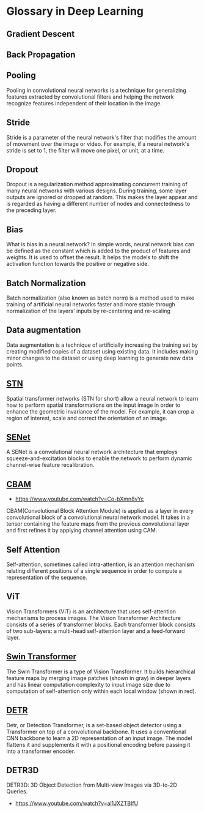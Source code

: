 # Glossary in Deep Learning

## Gradient Descent

## Back Propagation

## Pooling
Pooling in convolutional neural networks is a technique for generalizing features extracted by convolutional filters and helping the network recognize features independent of their location in the image.

## Stride
Stride is a parameter of the neural network's filter that modifies the amount of movement over the image or video. For example, if a neural network's stride is set to 1, the filter will move one pixel, or unit, at a time.

## Dropout
Dropout is a regularization method approximating concurrent training of many neural networks with various designs. During training, some layer outputs are ignored or dropped at random. This makes the layer appear and is regarded as having a different number of nodes and connectedness to the preceding layer.

## Bias
What is bias in a neural network? In simple words, neural network bias can be defined as the constant which is added to the product of features and weights. It is used to offset the result. It helps the models to shift the activation function towards the positive or negative side.

## Batch Normalization
Batch normalization (also known as batch norm) is a method used to make training of artificial neural networks faster and more stable through normalization of the layers' inputs by re-centering and re-scaling

## Data augmentation 
Data augmentation is a technique of artificially increasing the training set by creating modified copies of a dataset using existing data. It includes making minor changes to the dataset or using deep learning to generate new data points.


## [STN](https://paperswithcode.com/method/stn)
Spatial transformer networks (STN for short) allow a neural network to learn how to perform spatial transformations on the input image in order to enhance the geometric invariance of the model. For example, it can crop a region of interest, scale and correct the orientation of an image.


## [SENet](https://paperswithcode.com/method/senet)
A SENet is a convolutional neural network architecture that employs squeeze-and-excitation blocks to enable the network to perform dynamic channel-wise feature recalibration.

## [CBAM](https://arxiv.org/abs/1807.06521)
* https://www.youtube.com/watch?v=Co-bXmn8vYc

CBAM(Convolutional Block Attention Module) is applied as a layer in every convolutional block of a convolutional neural network model. It takes in a tensor containing the feature maps from the previous convolutional layer and first refines it by applying channel attention using CAM.


## Self Attention
Self-attention, sometimes called intra-attention, is an attention mechanism relating different positions of a single sequence in order to compute a representation of the sequence.

## ViT
Vision Transformers (ViT) is an architecture that uses self-attention mechanisms to process images. The Vision Transformer Architecture consists of a series of transformer blocks. Each transformer block consists of two sub-layers: a multi-head self-attention layer and a feed-forward layer.

## [Swin Transformer](https://paperswithcode.com/method/swin-transformer)
The Swin Transformer is a type of Vision Transformer. It builds hierarchical feature maps by merging image patches (shown in gray) in deeper layers and has linear computation complexity to input image size due to computation of self-attention only within each local window (shown in red).


## [DETR](https://paperswithcode.com/method/detr)
Detr, or Detection Transformer, is a set-based object detector using a Transformer on top of a convolutional backbone. It uses a conventional CNN backbone to learn a 2D representation of an input image. The model flattens it and supplements it with a positional encoding before passing it into a transformer encoder.

## DETR3D
DETR3D: 3D Object Detection from Multi-view Images via 3D-to-2D Queries.

* https://www.youtube.com/watch?v=al1JXZTBIfU

